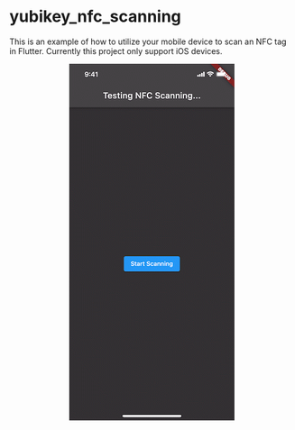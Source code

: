 # yubikey_nfc_scanning

This is an example of how to utilize your mobile device to scan an NFC tag in Flutter. Currently this project only support iOS devices.

<p align="center"><img src="/images/example.gif" alt="Example" /></p>